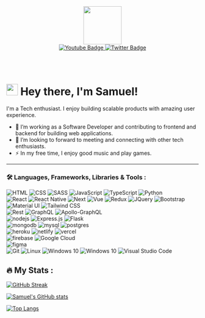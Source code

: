 
<!--
**Kikks/Kikks** is a ✨ _special_ ✨ repository because its `README.md` (this file) appears on your GitHub profile.

Here are some ideas to get you started:

- 🔭 I’m currently working on ...
- 🌱 I’m currently learning ...
- 👯 I’m looking to collaborate on ...
- 🤔 I’m looking for help with ...
- 💬 Ask me about ...
- 📫 How to reach me: ...
- 😄 Pronouns: ...
- ⚡ Fun fact: ...
-->
<div id="header" align="center">
  <img src="https://media.giphy.com/media/FoVzfcqCDSb7zCynOp/giphy.gif" width="100"/>
  
  <div id="badges">
    <a href="mailto:kikkyboysven@gmail.com">
      <img src="https://img.shields.io/badge/Gmail-red?style=for-the-badge&logo=gmail&logoColor=white" alt="Youtube Badge"/>
    </a>
    <a href="https://twitter.com/kikks07">
      <img src="https://img.shields.io/badge/Twitter-blue?style=for-the-badge&logo=twitter&logoColor=white" alt="Twitter Badge"/>
    </a>
  </div>
  <img src="https://komarev.com/ghpvc/?username=Kikks&style=flat-square&color=blue" alt=""/>
</div>

<br /><br />

# <img src="https://media.giphy.com/media/hvRJCLFzcasrR4ia7z/giphy.gif" width="30px"/> Hey there, I'm Samuel!

I'm a Tech enthusiast. I enjoy building scalable products with amazing user experience.

- 🔭 I’m working as a Software Developer and contributing to frontend and backend for building web applications.
- 👯 I’m looking to forward to meeting and connecting with other tech enthusiasts.
- ⚡ In my free time, I enjoy good music and play games.

---

### 🛠  Languages, Frameworks, Libraries & Tools :

<div>
<img alt="HTML" src="https://img.shields.io/badge/HTML5-E34F26?style=for-the-badge&logo=html5&logoColor=white"/>
<img alt="CSS" src="https://img.shields.io/badge/CSS3-1572B6?style=for-the-badge&logo=css3&logoColor=white"/>
<img alt="SASS" src="https://img.shields.io/badge/Sass-CC6699?style=for-the-badge&logo=sass&logoColor=white"/>
<img alt="JavaScript" src="https://img.shields.io/badge/JavaScript-black?style=for-the-badge&logo=javascript&logoColor=F7DF1E"/>
<img alt="TypeScript" src="https://img.shields.io/badge/TypeScript-blue?style=for-the-badge&logo=typescript&logoColor=white"/>
<img alt="Python" src="https://img.shields.io/badge/Python-FFD95E?style=for-the-badge&logo=python&logoColor=#3674A8"/>
</div>

<div>
<img alt="React" src="https://img.shields.io/badge/react-%2320232a.svg?style=for-the-badge&logo=react&logoColor=%2361DAFB"/>
<img alt="React Native" src="https://img.shields.io/
badge/react_native-fff.svg?style=for-the-badge&logo=react&logoColor=%2361DAFB"/>
<img alt="Next" src="https://img.shields.io/badge/next-fff.svg?style=for-the-badge&logo=next.js&logoColor=black"/>
<img alt="Vue" src="https://img.shields.io/badge/vue-32475B.svg?style=for-the-badge&logo=vue.js&logoColor=3FB280"/>
<img alt="Redux" src="https://img.shields.io/badge/redux-%23593d88.svg?style=for-the-badge&logo=redux&logoColor=white"/>
<img alt="JQuery" src="https://img.shields.io/badge/jQuery-0769AD?style=for-the-badge&logo=jquery&logoColor=white"/>
<img alt="Bootstrap" src="https://img.shields.io/badge/Bootstrap-563D7C?style=for-the-badge&logo=bootstrap&logoColor=white"/>
<img alt="Material UI" src="https://img.shields.io/badge/Material--UI-0081CB?style=for-the-badge&logo=MUI&logoColor=white"/>
<img alt="Tailwind CSS" src="https://img.shields.io/badge/Tailwind_CSS-38B2AC?style=for-the-badge&logo=tailwind-css&logoColor=white"/>
</div>

<div>
<img alt="Rest" src="https://img.shields.io/badge/REST-E34F26?style=for-the-badge&logo=REST&logoColor=white"/>
<img alt="GraphQL" src="https://img.shields.io/badge/GraphQL-DE33A6?style=for-the-badge&logo=GraphQL&logoColor=white"/>
<img alt="Apollo-GraphQL" src="https://img.shields.io/badge/-ApolloGraphQL-311C87?style=for-the-badge&logo=apollo-graphql"/>
</div>

<div>
<img alt="nodejs" src="https://img.shields.io/badge/node.js-619C5C?style=for-the-badge&logo=node.js&logoColor=white"/>
<img alt="Express.js" src="https://img.shields.io/badge/express.js-fff.svg?style=for-the-badge&logo=express&logoColor=black"/> 
<img alt="Flask" src="https://img.shields.io/badge/flask-fff?style=for-the-badge&logo=flask&logoColor=black"/>
</div>

<div>
<img alt="mongodb" src="https://img.shields.io/badge/MongoDB-4EA94B?style=for-the-badge&logo=mongodb&logoColor=white"/>
<img alt="mysql" src="https://img.shields.io/badge/mysql-01718B?style=for-the-badge&logo=mysql&logoColor=white"/>
<img alt="postgres" src="https://img.shields.io/badge/postgres-31648C?style=for-the-badge&logo=postgresql&logoColor=white"/>
</div>

<div>
<img alt="heroku" src="https://img.shields.io/badge/Heroku-430098?style=for-the-badge&logo=heroku&logoColor=white"/>
<img alt="netlify" src="https://img.shields.io/badge/Netlify-00C7B7?style=for-the-badge&logo=netlify&logoColor=white"/>
<img alt="vercel" src="https://img.shields.io/badge/vercel-black?style=for-the-badge&logo=vercel&logoColor=white"/>
</div>

<div>
<img alt="firebase" src="https://img.shields.io/badge/firebase-F5820A?style=for-the-badge&logo=firebase&logoColor=FFCB2B"/>
<img alt="Google Cloud" src="https://img.shields.io/badge/Google_Cloud-4285F4?style=for-the-badge&logo=google-cloud&logoColor=white"/>
</div>

<div>
<img alt="figma" src="https://img.shields.io/badge/figma-0AC97F?style=for-the-badge&logo=figma&logoColor=white"/>
</div>

<div>
<img alt="Git" src="https://img.shields.io/badge/git-%23F05033.svg?style=for-the-badge&logo=git&logoColor=white"/>
 <img alt="Linux" src="https://img.shields.io/badge/linux-EEBA1F?style=for-the-badge&logo=linux&logoColor=black" /> 
 <img alt="Windows 10" src="https://img.shields.io/badge/Windows-0078D6?style=for-the-badge&logo=windows&logoColor=white" /> 
 <img alt="Windows 10" src="https://img.shields.io/badge/Mac-black?style=for-the-badge&logo=MacOs&logoColor=white" /> 
 <img alt="Visual Studio Code" src="https://img.shields.io/badge/VisualStudioCode-0078d7.svg?style=for-the-badge&logo=visual-studio-code&logoColor=white"/>
 </div>


 ## 🔥 My Stats :

[![GitHub Streak](http://github-readme-streak-stats.herokuapp.com?user=Kikks&theme=dark&hide_border=true)](https://git.io/streak-stats)

[![Samuel's GitHub stats](https://github-readme-stats.vercel.app/api?username=Kikks&count_private=true&show_icons=true&theme=radical)](https://github.com/Kikks/github-readme-stats)

[![Top Langs](https://github-readme-stats.vercel.app/api/top-langs/?username=Kikks&layout=compact&theme=vision-friendly-dark)](https://github.com/Kikks/github-readme-stats)